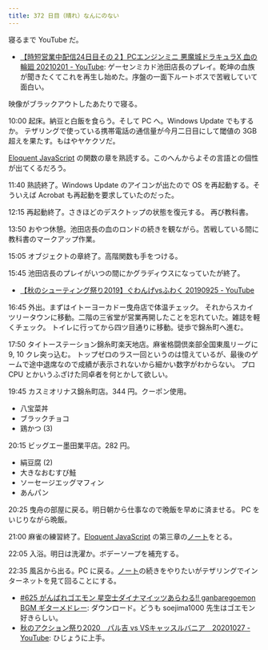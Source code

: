 ```yaml
---
title: 372 日目（晴れ）なんにのない
---
```


寝るまで YouTube だ。

* [【時短営業中配信24日目その２】PCエンジンミニ 悪魔城ドラキュラX 血の輪廻 20210201 - YouTube](https://www.youtube.com/watch?v=5SRDRS1040M):
  ゲーセンミカド池田店長のプレイ。乾坤の血族が聞きたくてこれを再生し始めた。序盤の一面下ルートボスで苦戦していて面白い。

映像がブラックアウトしたあたりで寝る。

10:00 起床。納豆と白飯を食らう。そして PC へ。Windows Update でもするか。
テザリングで使っている携帯電話の通信量が今月二日目にして閾値の 3GB 超えを果たす。もはやヤケクソだ。

[Eloquent JavaScript][Haverbeke18] の関数の章を熟読する。このへんからよその言語との個性が出てくるだろう。

11:40 熟読終了。Windows Update のアイコンが出たので OS を再起動する。そういえば Acrobat も再起動を要求していたのだった。

12:15 再起動終了。さきほどのデスクトップの状態を復元する。
再び教科書。

13:50 おやつ休憩。池田店長の血のロンドの続きを観ながら。苦戦している間に教科書のマークアップ作業。

15:05 オブジェクトの章終了。高階関数も手をつける。

15:45 池田店長のプレイがいつの間にかグラディウスになっていたが終了。

* [【秋のシューティング祭り2019】ぐわんげvsふわく 20190925 - YouTube](https://www.youtube.com/watch?v=poMHgxyY0s0)

16:45 外出。まずはイトーヨーカドー曳舟店で体温チェック。
それからスカイツリータウンに移動。二階の三省堂が営業再開したことを忘れていた。雑誌を軽くチェック。
トイレに行ってから四ツ目通りに移動。徒歩で錦糸町へ進む。

17:50 タイトーステーション錦糸町楽天地店。麻雀格闘倶楽部全国東風リーグに 9, 10 クレ突っ込む。
トップゼロのラス一回というのは憶えているが、最後のゲームで途中退席なので成績が表示されないから細かい数字がわからない。
プロ CPU とかいうふざけた同卓者を何とかして欲しい。

19:45 カスミオリナス錦糸町店。344 円。クーポン使用。

* 八宝菜丼
* ブラックチョコ
* 鶏かつ (3)

20:15 ビッグエー墨田業平店。282 円。

* 絹豆腐 (2)
* 大きなおむすび鮭
* ソーセージエッグマフィン
* あんパン

20:25 曳舟の部屋に戻る。明日朝から仕事なので晩飯を早めに済ませる。
PC をいじりながら晩飯。

21:00 麻雀の練習終了。[Eloquent JavaScript][Haverbeke18] の第三章の[ノート][note]をとる。

22:05 入浴。明日は洗濯か。ボデーソープを補充する。

22:35 風呂から出る。PC に戻る。[ノート][note]の続きをやりたいがテザリングでインターネットを見て回ることにする。

* [&#x23;625 がんばれゴエモン 星空士ダイナマイッツあらわる!! ganbaregoemon BGM ギターメドレー](https://www.youtube.com/watch?v=pJPbc335qI4):
  ダウンロード。どうも soejima1000 先生はゴエモン好きらしい。
* [秋のアクション祭り2020　パル吉 vs VSキャッスルバニア　20201027 - YouTube](https://www.youtube.com/watch?v=KxW69p41hj4):
  ひじょうに上手。

[Haverbeke18]: https://eloquentjavascript.net/
[note]: https://showa-yojyo.github.io/notebook/
